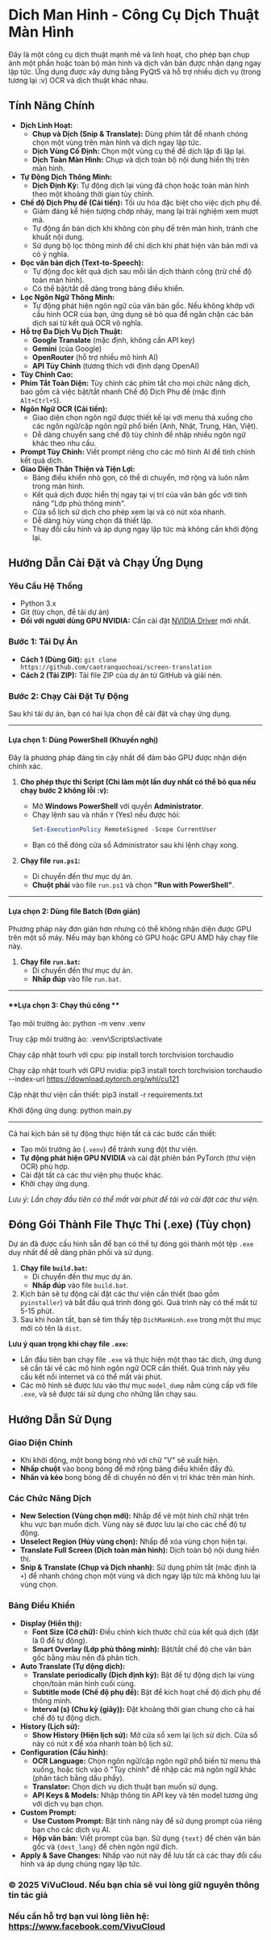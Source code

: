 # Dich Man Hinh - Công Cụ Dịch Thuật Màn Hình

Đây là một công cụ dịch thuật mạnh mẽ và linh hoạt, cho phép bạn chụp ảnh một phần hoặc toàn bộ màn hình và dịch văn bản được nhận dạng ngay lập tức. Ứng dụng được xây dựng bằng PyQt5 và hỗ trợ nhiều dịch vụ (trong tương lại :v) OCR và dịch thuật khác nhau.


## Tính Năng Chính

- **Dịch Linh Hoạt:**
    - **Chụp và Dịch (Snip & Translate):** Dùng phím tắt để nhanh chóng chọn một vùng trên màn hình và dịch ngay lập tức.
    - **Dịch Vùng Cố Định:** Chọn một vùng cụ thể để dịch lặp đi lặp lại.
    - **Dịch Toàn Màn Hình:** Chụp và dịch toàn bộ nội dung hiển thị trên màn hình.
- **Tự Động Dịch Thông Minh:**
    - **Dịch Định Kỳ:** Tự động dịch lại vùng đã chọn hoặc toàn màn hình theo một khoảng thời gian tùy chỉnh.
- **Chế độ Dịch Phụ đề (Cải tiến):** Tối ưu hóa đặc biệt cho việc dịch phụ đề.
    - Giảm đáng kể hiện tượng chớp nháy, mang lại trải nghiệm xem mượt mà.
    - Tự động ẩn bản dịch khi không còn phụ đề trên màn hình, tránh che khuất nội dung.
    - Sử dụng bộ lọc thông minh để chỉ dịch khi phát hiện văn bản mới và có ý nghĩa.
- **Đọc văn bản dịch (Text-to-Speech):**
    - Tự động đọc kết quả dịch sau mỗi lần dịch thành công (trừ chế độ toàn màn hình).
    - Có thể bật/tắt dễ dàng trong bảng điều khiển.
- **Lọc Ngôn Ngữ Thông Minh:**
    - Tự động phát hiện ngôn ngữ của văn bản gốc. Nếu không khớp với cấu hình OCR của bạn, ứng dụng sẽ bỏ qua để ngăn chặn các bản dịch sai từ kết quả OCR vô nghĩa.
- **Hỗ trợ Đa Dịch Vụ Dịch Thuật:**
    - **Google Translate** (mặc định, không cần API key)
    - **Gemini** (của Google)
    - **OpenRouter** (hỗ trợ nhiều mô hình AI)
    - **API Tùy Chỉnh** (tương thích với định dạng OpenAI)
- **Tùy Chỉnh Cao:**
- **Phím Tắt Toàn Diện:** Tùy chỉnh các phím tắt cho mọi chức năng dịch, bao gồm cả việc bật/tắt nhanh Chế độ Dịch Phụ đề (mặc định `Alt+Ctrl+S`).
- **Ngôn Ngữ OCR (Cải tiến):**
    - Giao diện chọn ngôn ngữ được thiết kế lại với menu thả xuống cho các ngôn ngữ/cặp ngôn ngữ phổ biến (Anh, Nhật, Trung, Hàn, Việt).
    - Dễ dàng chuyển sang chế độ tùy chỉnh để nhập nhiều ngôn ngữ khác theo nhu cầu.
- **Prompt Tùy Chỉnh:** Viết prompt riêng cho các mô hình AI để tinh chỉnh kết quả dịch.
- **Giao Diện Thân Thiện và Tiện Lợi:**
    - Bảng điều khiển nhỏ gọn, có thể di chuyển, mở rộng và luôn nằm trong màn hình.
    - Kết quả dịch được hiển thị ngay tại vị trí của văn bản gốc với tính năng "Lớp phủ thông minh".
    - Cửa sổ lịch sử dịch cho phép xem lại và có nút xóa nhanh.
    - Dễ dàng hủy vùng chọn đã thiết lập.
    - Thay đổi cấu hình và áp dụng ngay lập tức mà không cần khởi động lại.

## Hướng Dẫn Cài Đặt và Chạy Ứng Dụng

### Yêu Cầu Hệ Thống
- Python 3.x
- Git (tùy chọn, để tải dự án)
- **Đối với người dùng GPU NVIDIA:** Cần cài đặt [NVIDIA Driver](https://www.nvidia.com/Download/index.aspx) mới nhất.

### Bước 1: Tải Dự Án
- **Cách 1 (Dùng Git):** `git clone https://github.com/caotranquochoai/screen-translation`
- **Cách 2 (Tải ZIP):** Tải file ZIP của dự án từ GitHub và giải nén.

### Bước 2: Chạy Cài Đặt Tự Động
Sau khi tải dự án, bạn có hai lựa chọn để cài đặt và chạy ứng dụng.

---

#### **Lựa chọn 1: Dùng PowerShell (Khuyến nghị)**
Đây là phương pháp đáng tin cậy nhất để đảm bảo GPU được nhận diện chính xác.

1.  **Cho phép thực thi Script (Chỉ làm một lần duy nhất có thể bỏ qua nếu chạy bước 2 không lỗi :v):**
    - Mở **Windows PowerShell** với quyền **Administrator**.
    - Chạy lệnh sau và nhấn `Y` (Yes) nếu được hỏi:
      ```powershell
      Set-ExecutionPolicy RemoteSigned -Scope CurrentUser
      ```
    - Bạn có thể đóng cửa sổ Administrator sau khi lệnh chạy xong.

2.  **Chạy file `run.ps1`:**
    - Di chuyển đến thư mục dự án.
    - **Chuột phải** vào file `run.ps1` và chọn **"Run with PowerShell"**.

---

#### **Lựa chọn 2: Dùng file Batch (Đơn giản)**
Phương pháp này đơn giản hơn nhưng có thể không nhận diện được GPU trên một số máy.
Nếu máy bạn không có GPU hoặc GPU AMD hãy chạy file này.

1.  **Chạy file `run.bat`:**
    - Di chuyển đến thư mục dự án.
    - **Nhấp đúp** vào file `run.bat`.

---
#### **Lựa chọn 3: Chạy thủ công **

Tạo môi trường ảo: python -m venv .venv

Truy cập môi trường ảo: .venv\Scripts\activate

Chạy cập nhật tourh với cpu: pip install torch torchvision torchaudio

Chạy cập nhật tourh với GPU nvidia: pip3 install torch torchvision torchaudio --index-url https://download.pytorch.org/whl/cu121

Cập nhật thư viện cần thiết: pip3 install -r requirements.txt

Khởi động ứng dụng: python main.py

---




Cả hai kịch bản sẽ tự động thực hiện tất cả các bước cần thiết:
- Tạo môi trường ảo (`.venv`) để tránh xung đột thư viện.
- **Tự động phát hiện GPU NVIDIA** và cài đặt phiên bản PyTorch (thư viện OCR) phù hợp.
- Cài đặt tất cả các thư viện phụ thuộc khác.
- Khởi chạy ứng dụng.

*Lưu ý: Lần chạy đầu tiên có thể mất vài phút để tải và cài đặt các thư viện.*

## Đóng Gói Thành File Thực Thi (.exe) (Tùy chọn)

Dự án đã được cấu hình sẵn để bạn có thể tự đóng gói thành một tệp `.exe` duy nhất để dễ dàng phân phối và sử dụng.

1.  **Chạy file `build.bat`:**
    - Di chuyển đến thư mục dự án.
    - **Nhấp đúp** vào file `build.bat`.
2.  Kịch bản sẽ tự động cài đặt các thư viện cần thiết (bao gồm `pyinstaller`) và bắt đầu quá trình đóng gói. Quá trình này có thể mất từ 5-15 phút.
3.  Sau khi hoàn tất, bạn sẽ tìm thấy tệp `DichManHinh.exe` trong một thư mục mới có tên là `dist`.

**Lưu ý quan trọng khi chạy file `.exe`:**
- Lần đầu tiên bạn chạy file `.exe` và thực hiện một thao tác dịch, ứng dụng sẽ cần tải về các mô hình ngôn ngữ OCR cần thiết. Quá trình này yêu cầu kết nối internet và có thể mất vài phút.
- Các mô hình sẽ được lưu vào thư mục `model_dump` nằm cùng cấp với file `.exe`, và sẽ được tái sử dụng cho những lần chạy sau.

## Hướng Dẫn Sử Dụng

### Giao Diện Chính
- Khi khởi động, một bong bóng nhỏ với chữ "V" sẽ xuất hiện.
- **Nhấp chuột** vào bong bóng để mở rộng bảng điều khiển đầy đủ.
- **Nhấn và kéo** bong bóng để di chuyển nó đến vị trí khác trên màn hình.

### Các Chức Năng Dịch
- **New Selection (Vùng chọn mới):** Nhấp để vẽ một hình chữ nhật trên khu vực bạn muốn dịch. Vùng này sẽ được lưu lại cho các chế độ tự động.
- **Unselect Region (Hủy vùng chọn):** Nhấp để xóa vùng chọn hiện tại.
- **Translate Full Screen (Dịch toàn màn hình):** Dịch toàn bộ nội dung hiển thị.
- **Snip & Translate (Chụp và Dịch nhanh):** Sử dụng phím tắt (mặc định là `+`) để nhanh chóng chọn một vùng và dịch ngay lập tức mà không lưu lại vùng chọn.

### Bảng Điều Khiển
- **Display (Hiển thị):**
    - **Font Size (Cỡ chữ):** Điều chỉnh kích thước chữ của kết quả dịch (đặt là 0 để tự động).
    - **Smart Overlay (Lớp phủ thông minh):** Bật/tắt chế độ che văn bản gốc bằng màu nền đã phân tích.
- **Auto Translate (Tự động dịch):**
    - **Translate periodically (Dịch định kỳ):** Bật để tự động dịch lại vùng chọn/toàn màn hình cuối cùng.
    - **Subtitle mode (Chế độ phụ đề):** Bật để kích hoạt chế độ dịch phụ đề thông minh.
    - **Interval (s) (Chu kỳ (giây)):** Đặt khoảng thời gian chung cho cả hai chế độ tự động dịch.
- **History (Lịch sử):**
    - **Show History (Hiện lịch sử):** Mở cửa sổ xem lại lịch sử dịch. Cửa sổ này có nút `X` để xóa nhanh toàn bộ lịch sử.
- **Configuration (Cấu hình):**
    - **OCR Language:** Chọn ngôn ngữ/cặp ngôn ngữ phổ biến từ menu thả xuống, hoặc tích vào ô "Tùy chỉnh" để nhập các mã ngôn ngữ khác (phân tách bằng dấu phẩy).
    - **Translator:** Chọn dịch vụ dịch thuật bạn muốn sử dụng.
    - **API Keys & Models:** Nhập thông tin API key và tên model tương ứng với dịch vụ bạn chọn.
- **Custom Prompt:**
    - **Use Custom Prompt:** Bật tính năng này để sử dụng prompt của riêng bạn cho các dịch vụ AI.
    - **Hộp văn bản:** Viết prompt của bạn. Sử dụng `{text}` để chèn văn bản gốc và `{dest_lang}` để chèn ngôn ngữ đích.
- **Apply & Save Changes:** Nhấp vào nút này để lưu tất cả các thay đổi cấu hình và áp dụng chúng ngay lập tức.


### © 2025 ViVuCloud. Nếu bạn chia sẽ vui lòng giữ nguyên thông tin tác giả
### Nếu cần hỗ trợ bạn vui lòng liên hệ: https://www.facebook.com/VivuCloud
